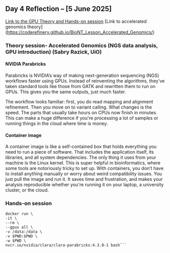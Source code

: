## **Day 4 Reflection – [5 June 2025]**
[Link to the GPU Theory and Hands-on session](https://training.pages.sigma2.no/tutorials/gpu-intro/index.html)
[Link to accelerated genomics theory] (https://coderefinery.github.io/BioNT_Lesson_Accelerated_Genomics/)


### Theory session- Accelerated Genomics (NGS data analysis, GPU introduction) (Sabry Razick, UiO)
#### NVIDIA Parabricks
Parabricks is NVIDIA’s way of making next-generation sequencing (NGS) workflows faster using GPUs. Instead of reinventing the algorithms, they’ve taken standard tools like those from GATK and rewritten them to run on GPUs. This gives you the same outputs, just much faster.

The workflow looks familiar: first, you do read mapping and alignment refinement. Then you move on to variant calling. What changes is the speed. The parts that usually take hours on CPUs now finish in minutes. This can make a huge difference if you're processing a lot of samples or running things in the cloud where time is money.

#### Container image
A container image is like a self-contained box that holds everything you need to run a piece of software. That includes the application itself, its libraries, and all system dependencies. The only thing it uses from your machine is the Linux kernel. This is super helpful in bioinformatics, where some tools are notoriously tricky to set up. With containers, you don’t have to install anything manually or worry about weird compatibility issues. You just pull the image and run it. It saves time and frustration, and makes your analysis reproducible whether you're running it on your laptop, a university cluster, or the cloud.

### Hands-on session
```
docker run \
-it \
--rm \
--gpus all \
-v /data:/data \
-v $PWD:$PWD \
-w $PWD \
nvcr.io/nvidia/clara/clara-parabricks:4.3.0-1 bash```
